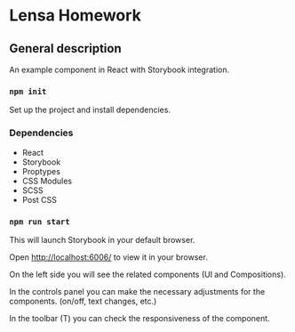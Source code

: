 # Lensa Homework

## General description

An example component in React with Storybook integration.

### `npm init`

Set up the project and install dependencies.

### Dependencies

- React
- Storybook
- Proptypes
- CSS Modules
- SCSS
- Post CSS

### `npm run start`

This will launch Storybook in your default browser.

Open [http://localhost:6006/](http://localhost:6006) to view it in your browser.

On the left side you will see the related components (UI and Compositions).

In the controls panel you can make the necessary adjustments for the components. (on/off, text changes, etc.)

In the toolbar (T) you can check the responsiveness of the component.
